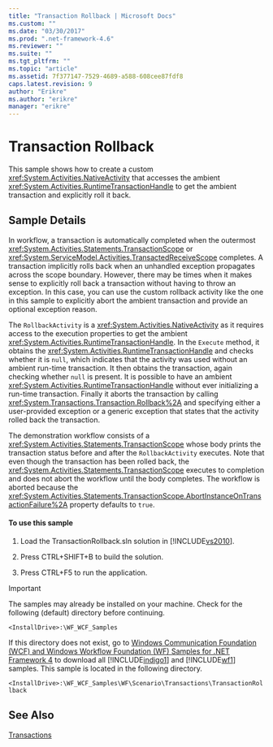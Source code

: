 ```yaml
---
title: "Transaction Rollback | Microsoft Docs"
ms.custom: ""
ms.date: "03/30/2017"
ms.prod: ".net-framework-4.6"
ms.reviewer: ""
ms.suite: ""
ms.tgt_pltfrm: ""
ms.topic: "article"
ms.assetid: 7f377147-7529-4689-a588-608cee87fdf8
caps.latest.revision: 9
author: "Erikre"
ms.author: "erikre"
manager: "erikre"
---
```

# Transaction Rollback
This sample shows how to create a custom <xref:System.Activities.NativeActivity> that accesses the ambient <xref:System.Activities.RuntimeTransactionHandle> to get the ambient transaction and explicitly roll it back.  
  
## Sample Details  
 In workflow, a transaction is automatically completed when the outermost <xref:System.Activities.Statements.TransactionScope> or <xref:System.ServiceModel.Activities.TransactedReceiveScope> completes.  A transaction implicitly rolls back when an unhandled exception propagates across the scope boundary. However, there may be times when it makes sense to explicitly roll back a transaction without having to throw an exception. In this case, you can use the custom rollback activity like the one in this sample to explicitly abort the ambient transaction and provide an optional exception reason.  
  
 The `RollbackActivity` is a <xref:System.Activities.NativeActivity> as it requires access to the execution properties to get the ambient <xref:System.Activities.RuntimeTransactionHandle>. In the `Execute` method, it obtains the <xref:System.Activities.RuntimeTransactionHandle> and checks whether it is `null`, which indicates that the activity was used without an ambient run-time transaction. It then obtains the transaction, again checking whether `null` is present. It is possible to have an ambient <xref:System.Activities.RuntimeTransactionHandle> without ever initializing a run-time transaction. Finally it aborts the transaction by calling <xref:System.Transactions.Transaction.Rollback%2A> and specifying either a user-provided exception or a generic exception that states that the activity rolled back the transaction.  
  
 The demonstration workflow consists of a <xref:System.Activities.Statements.TransactionScope> whose body prints the transaction status before and after the `RollbackActivity` executes. Note that even though the transaction has been rolled back, the <xref:System.Activities.Statements.TransactionScope> executes to completion and does not abort the workflow until the body completes. The workflow is aborted because the <xref:System.Activities.Statements.TransactionScope.AbortInstanceOnTransactionFailure%2A> property defaults to `true`.  
  
#### To use this sample  
  
1.  Load the TransactionRollback.sln solution in [!INCLUDE[vs2010](../../../../includes/vs2010-md.md)].  
  
2.  Press CTRL+SHIFT+B to build the solution.  
  
3.  Press CTRL+F5 to run the application.  
  
> [!IMPORTANT]
>  The samples may already be installed on your machine. Check for the following (default) directory before continuing.  
>   
>  `<InstallDrive>:\WF_WCF_Samples`  
>   
>  If this directory does not exist, go to [Windows Communication Foundation (WCF) and Windows Workflow Foundation (WF) Samples for .NET Framework 4](http://go.microsoft.com/fwlink/?LinkId=150780) to download all [!INCLUDE[indigo1](../../../../includes/indigo1-md.md)] and [!INCLUDE[wf1](../../../../includes/wf1-md.md)] samples. This sample is located in the following directory.  
>   
>  `<InstallDrive>:\WF_WCF_Samples\WF\Scenario\Transactions\TransactionRollback`  
  
## See Also  
 [Transactions](../../../../docs/framework/wf/workflow-transactions.md)